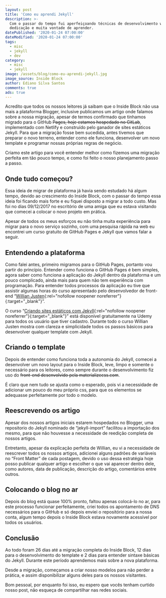 ```yaml
---
layout: post
title: 'Como eu aprendi Jekyll'
description: >-
  Com o passar do tempo fui aperfeiçoando técnicas de desenvolvimento web, nem tudo eu aprendi sozinho, em quase tudo precisei de foco,
  dedicação e muita vontade de aprender.
datePublished: '2020-01-24 07:00:00'
dateModified: '2020-01-24 07:00:00'
tags:
  - misc
  - jekyll
  - dev
category:
  - misc
  - jekyll
image: /assets/blog/como-eu-aprendi-jekyll.jpg
image_source: Inside Block
author: Ediano Silva Santos
comments: true
ads: true
---
```


Acredito que todos os nossos leitores já saibam que o Inside Block não usa mais a plataforma Blogger, inclusive publicamos um artigo onde falamos sobre a nossa migração, apesar de termos confirmado que tinhamos migrado para o GitHub ~~Pages, hoje estamos hospedado no GitLab~~, implementado com Netlify e construído pelo ganador de sites estáticos Jekyll. Para que a migração fosse bem sucedida, antes tivemos que preparar o novo terreno, entender como ele funciona, desenvolver um novo template e programar nossas próprias regras de negócio.

Criamo este artigo para você entender melhor como fizemos uma migração perfeita em tão pouco tempo, e como foi feito o nosso planejamento passo a passo.

## Onde tudo começou?
Essa ideia de migrar de plataforma já havia sendo estudado há algum tempo, devido ao crescimento do Inside Block, com o passar do tempo essa ideia foi ficando mais forte e eu fiquei disposto a migrar a todo custo. Mas foi no dias 09/12/2017 no escritório de uma amiga que eu estava visitando que comecei a colocar o novo projeto em prática.

Apesar de todos os meus esforços eu não tinha muita experiência para migrar para o novo serviço sozinho, com uma pesquisa rápida na web eu encontrei um curso gratuito de GitHub Pages e Jekyll que vamos falar a seguir.

## Entendendo a plataforma
Como falei antes, primeiro migramos para o GitHub Pages, portanto vou partir do princípio. Entender como funciona o GitHub Pages é bem simples, agora saber como funciona a aplicação do Jekyll dentro da plataforma e um pouco complicado, ainda mais para quem não tem experiência com programação. Para entender todos processos da aplicação eu tive que assistir algumas horas do curso apresentado pelo desenvolvedor de front-end “[Willian Justen](https://willianjusten.com.br/){:rel="nofollow noopener noreferrer"}{:target="_blank"}”.

O curso “[Criando sites estáticos com Jekyll](https://www.udemy.com/share/102md6BUMaeF9WR34=/){:rel="nofollow noopener noreferrer"}{:target="_blank"}” está disponível gratuitamente na Udemy para todos os usuário que tiver cadastro. Durante todo o curso Willian Justen mostra com clareza e simplicidade todos os passos básicos para desenvolver qualquer template com Jekyll.

## Criando o template
Depois de entender como funciona toda a autonomia do Jekyll, comecei a desenvolver um novo layout para o Inside Block, leve, limpo e somente o necessário para os leitores, como sempre durante o desenvolvimento fiz uso do ~~front-end desenvolvido pela materializecss.com~~.

É claro que nem tudo se ajusta como o esperado, pois vi a necessidade de adicionar um pouco do meu próprio css, para que os elementos se adequasse perfeitamente por todo o modelo.

## Reescrevendo os artigo
Apesar dos nossos artigos iniciais estarem hospedados no Blogger, uma repositorio do Jekyll nominado de “jekyll-import” facilitou a importação dos mesmo, para que não houvesse a necessidade de reedição completa de nossos artigos.

Entretanto, apesar da explicação perfeita de Willian, eu vi a necessidade de reescrever todos os nossos artigos, adicionei alguns padrões de variáveis no “Front Matter” de cada postagem, devido o uso dessa estratégia hoje posso publicar qualquer artigo e escolher o que vai aparecer dentro dele, como autores, data de publicação, descrição do artigo, comentários entre outros.

## Colocando o blog no ar
Depois do blog está quase 100% pronto, faltou apenas colocá-lo no ar, para este processo funcionar perfeitamente, criei todos os apontamento de DNS necessários para o GitHub e só depois enviei o repositório para a nossa conta, algum tempo depois o Inside Block estava novamente acessível por todos os usuários.

## Conclusão
Ao todo foram 26 dias até a migração completa do Inside Block, 12 dias para o desenvolvimento do template e 2 dias para entender sintaxe básicas do Jekyll. Durante este período aprendemos mais sobre a nova plataforma.

Desde a migração, começamos a criar nosso modelos para não perder a prática, e assim disponibilizar alguns deles para os nossos visitantes.

Bom pessoal, por enquanto foi isso, eu espero que vocês tenham curtido nosso post, não esqueça de compartilhar nas redes sociais.
